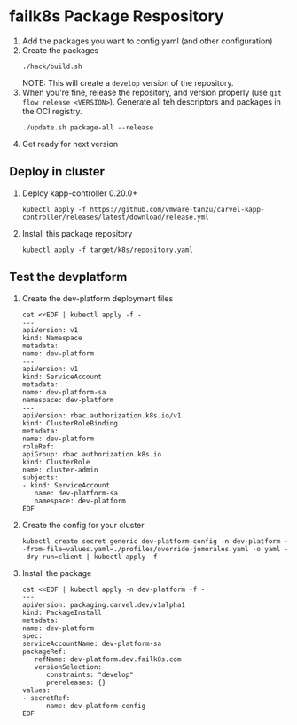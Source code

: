 # failk8s Package Respository

1. Add the packages you want to config.yaml (and other configuration)
2. Create the packages
   ```
   ./hack/build.sh
   ```
   NOTE: This will create a `develop` version of the repository.
3. When you're fine, release the repository, and version properly (use `git flow release <VERSION>`).
   Generate all teh descriptors and packages in the OCI registry.
   ```
   ./update.sh package-all --release
   ```
4. Get ready for next version


## Deploy in cluster

1. Deploy kapp-controller 0.20.0+
   ```
   kubectl apply -f https://github.com/vmware-tanzu/carvel-kapp-controller/releases/latest/download/release.yml
   ```
2. Install this package repository
   ```
   kubectl apply -f target/k8s/repository.yaml
   ```

## Test the devplatform

1. Create the dev-platform deployment files
   ```
   cat <<EOF | kubectl apply -f -
   ---
   apiVersion: v1
   kind: Namespace
   metadata:
   name: dev-platform
   ---
   apiVersion: v1
   kind: ServiceAccount
   metadata:
   name: dev-platform-sa
   namespace: dev-platform
   ---
   apiVersion: rbac.authorization.k8s.io/v1
   kind: ClusterRoleBinding
   metadata:
   name: dev-platform
   roleRef:
   apiGroup: rbac.authorization.k8s.io
   kind: ClusterRole
   name: cluster-admin
   subjects:
   - kind: ServiceAccount
      name: dev-platform-sa
      namespace: dev-platform
   EOF 
   ```
2. Create the config for your cluster
   ```
   kubectl create secret generic dev-platform-config -n dev-platform --from-file=values.yaml=./profiles/override-jomorales.yaml -o yaml --dry-run=client | kubectl apply -f -
   ```
3. Install the package
   ```
   cat <<EOF | kubectl apply -n dev-platform -f -
   ---
   apiVersion: packaging.carvel.dev/v1alpha1
   kind: PackageInstall
   metadata:
   name: dev-platform
   spec:
   serviceAccountName: dev-platform-sa
   packageRef:
      refName: dev-platform.dev.failk8s.com
      versionSelection:
         constraints: "develop"
         prereleases: {}
   values:
   - secretRef:
         name: dev-platform-config
   EOF
   ```
